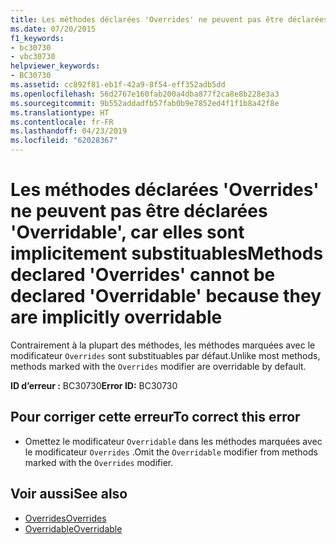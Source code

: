 ```yaml
---
title: Les méthodes déclarées 'Overrides' ne peuvent pas être déclarées 'Overridable', car elles sont implicitement substituables
ms.date: 07/20/2015
f1_keywords:
- bc30730
- vbc30730
helpviewer_keywords:
- BC30730
ms.assetid: cc892f81-eb1f-42a9-8f54-eff352adb5dd
ms.openlocfilehash: 56d2767e160fab200a4dba877f2ca8e8b228e3a3
ms.sourcegitcommit: 9b552addadfb57fab0b9e7852ed4f1f1b8a42f8e
ms.translationtype: HT
ms.contentlocale: fr-FR
ms.lasthandoff: 04/23/2019
ms.locfileid: "62028367"
---
```

# <a name="methods-declared-overrides-cannot-be-declared-overridable-because-they-are-implicitly-overridable"></a><span data-ttu-id="5363a-102">Les méthodes déclarées 'Overrides' ne peuvent pas être déclarées 'Overridable', car elles sont implicitement substituables</span><span class="sxs-lookup"><span data-stu-id="5363a-102">Methods declared 'Overrides' cannot be declared 'Overridable' because they are implicitly overridable</span></span>
<span data-ttu-id="5363a-103">Contrairement à la plupart des méthodes, les méthodes marquées avec le modificateur `Overrides` sont substituables par défaut.</span><span class="sxs-lookup"><span data-stu-id="5363a-103">Unlike most methods, methods marked with the `Overrides` modifier are overridable by default.</span></span>  
  
 <span data-ttu-id="5363a-104">**ID d’erreur :** BC30730</span><span class="sxs-lookup"><span data-stu-id="5363a-104">**Error ID:** BC30730</span></span>  
  
## <a name="to-correct-this-error"></a><span data-ttu-id="5363a-105">Pour corriger cette erreur</span><span class="sxs-lookup"><span data-stu-id="5363a-105">To correct this error</span></span>  
  
- <span data-ttu-id="5363a-106">Omettez le modificateur `Overridable` dans les méthodes marquées avec le modificateur `Overrides` .</span><span class="sxs-lookup"><span data-stu-id="5363a-106">Omit the `Overridable` modifier from methods marked with the `Overrides` modifier.</span></span>  
  
## <a name="see-also"></a><span data-ttu-id="5363a-107">Voir aussi</span><span class="sxs-lookup"><span data-stu-id="5363a-107">See also</span></span>

- [<span data-ttu-id="5363a-108">Overrides</span><span class="sxs-lookup"><span data-stu-id="5363a-108">Overrides</span></span>](../../visual-basic/language-reference/modifiers/overrides.md)
- [<span data-ttu-id="5363a-109">Overridable</span><span class="sxs-lookup"><span data-stu-id="5363a-109">Overridable</span></span>](../../visual-basic/language-reference/modifiers/overridable.md)
